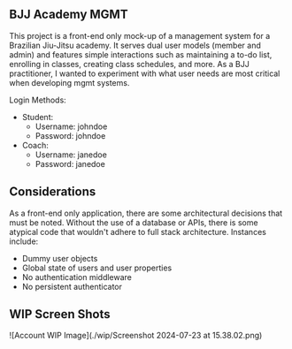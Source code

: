 ## BJJ Academy MGMT 
This project is a front-end only mock-up of a management system for a Brazilian Jiu-Jitsu academy. It serves dual user models (member and admin) and features simple interactions such as maintaining a to-do list, enrolling in classes, creating class schedules, and more. As a BJJ practitioner, I wanted to experiment with what user needs are most critical when developing mgmt systems.

Login Methods:
- Student:
    - Username: johndoe
    - Password: johndoe
- Coach:
    - Username: janedoe
    - Password: janedoe

## Considerations
As a front-end only application, there are some architectural decisions that must be noted. Without the use of a database or APIs, there is some atypical code that wouldn't adhere to full stack architecture. Instances include:

- Dummy user objects
- Global state of users and user properties
- No authentication middleware
- No persistent authenticator

## WIP Screen Shots
![Account WIP Image](./wip/Screenshot 2024-07-23 at 15.38.02.png)
